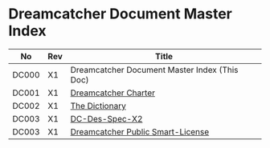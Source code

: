# Dreamcatcher Document Master Index

| No         |  Rev  | Title                                                                                                 | 
| ---------- | ------|------------------------------------------------------------------------------------------------------ | 
| DC000      |  X1   | Dreamcatcher Document Master Index (This Doc)                                                         |              
| DC001      |  X1   | [Dreamcatcher Charter](https://github.com/dreamcatcher-tech/dreamcatcher-tech.github.io/blob/master/website/docs/Dreamcatcher%20Charter.md)  | 
| DC002      |  X1   | [The Dictionary](https://github.com/dreamcatcher-tech/dreamcatcher-tech.github.io/tree/master/website/docs)                                                                                    | 
| DC003      |  X1   | [DC-Des-Spec-X2](https://github.com/dreamcatcher-tech/dreamcatcher-tech.github.io/blob/master/website/docs/specs/DC-Des-Spec-X2.md)                                                                                    | 
| DC003      |  X1   | [Dreamcatcher Public Smart-License](https://github.com/dreamcatcher-tech/dreamcatcher-tech.github.io/tree/master/website/docs/DPL)                                                                 | 
